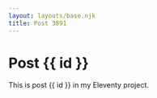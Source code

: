 ```yaml
---
layout: layouts/base.njk
title: Post 3891
---
```


# Post {{ id }}

This is post {{ id }} in my Eleventy project.
